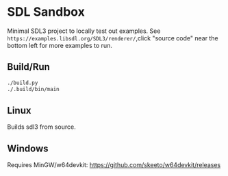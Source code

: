 # SDL Sandbox
Minimal SDL3 project to locally test out examples. See `https://examples.libsdl.org/SDL3/renderer/`,click "source code" near the bottom left for more examples to run.

## Build/Run
```sh
./build.py
./.build/bin/main
```

## Linux
Builds sdl3 from source.

## Windows
Requires MinGW/w64devkit: https://github.com/skeeto/w64devkit/releases

